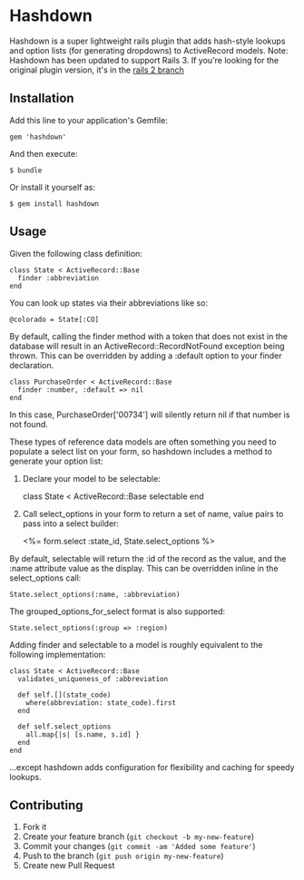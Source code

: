 # Hashdown

Hashdown is a super lightweight rails plugin that adds hash-style lookups and
option lists (for generating dropdowns) to ActiveRecord models.  Note: Hashdown
has been updated to support Rails 3.  If you're looking for the original plugin
version, it's in the [rails 2 branch](https://github.com/rubysolo/hashdown/tree/rails2)

## Installation

Add this line to your application's Gemfile:

    gem 'hashdown'

And then execute:

    $ bundle

Or install it yourself as:

    $ gem install hashdown

## Usage

Given the following class definition:

    class State < ActiveRecord::Base
      finder :abbreviation
    end

You can look up states via their abbreviations like so:

    @colorado = State[:CO]

By default, calling the finder method with a token that does not exist in the
database will result in an ActiveRecord::RecordNotFound exception being thrown.
This can be overridden by adding a :default option to your finder declaration.

    class PurchaseOrder < ActiveRecord::Base
      finder :number, :default => nil
    end

In this case, PurchaseOrder['00734'] will silently return nil if that number is
not found.

These types of reference data models are often something you need to populate a
select list on your form, so hashdown includes a method to generate your option
list:

1. Declare your model to be selectable:

    class State < ActiveRecord::Base
      selectable
    end

2. Call select_options in your form to return a set of name, value pairs to
pass into a select builder:

    <%= form.select :state_id, State.select_options %>

By default, selectable will return the :id of the record as the value, and the
:name attribute value as the display.  This can be overridden inline in the
select_options call:

    State.select_options(:name, :abbreviation)

The grouped_options_for_select format is also supported:

    State.select_options(:group => :region)

Adding finder and selectable to a model is roughly equivalent to the following
implementation:

    class State < ActiveRecord::Base
      validates_uniqueness_of :abbreviation

      def self.[](state_code)
        where(abbreviation: state_code).first
      end

      def self.select_options
        all.map{|s| [s.name, s.id] }
      end
    end

...except hashdown adds configuration for flexibility and caching for speedy
lookups.


## Contributing

1. Fork it
2. Create your feature branch (`git checkout -b my-new-feature`)
3. Commit your changes (`git commit -am 'Added some feature'`)
4. Push to the branch (`git push origin my-new-feature`)
5. Create new Pull Request
